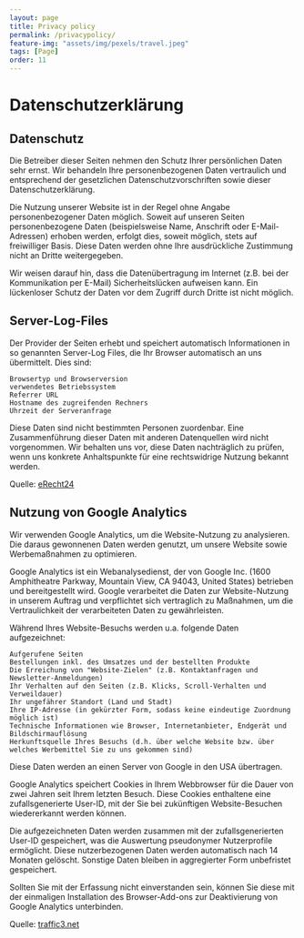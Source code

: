 ```yaml
---
layout: page
title: Privacy policy 
permalink: /privacypolicy/
feature-img: "assets/img/pexels/travel.jpeg"
tags: [Page]
order: 11
---
```


# Datenschutzerklärung

## Datenschutz

Die Betreiber dieser Seiten nehmen den Schutz Ihrer persönlichen Daten sehr ernst. Wir behandeln Ihre personenbezogenen Daten vertraulich und entsprechend der gesetzlichen Datenschutzvorschriften sowie dieser Datenschutzerklärung.

Die Nutzung unserer Website ist in der Regel ohne Angabe personenbezogener Daten möglich. Soweit auf unseren Seiten personenbezogene Daten (beispielsweise Name, Anschrift oder E-Mail-Adressen) erhoben werden, erfolgt dies, soweit möglich, stets auf freiwilliger Basis. Diese Daten werden ohne Ihre ausdrückliche Zustimmung nicht an Dritte weitergegeben.

Wir weisen darauf hin, dass die Datenübertragung im Internet (z.B. bei der Kommunikation per E-Mail) Sicherheitslücken aufweisen kann. Ein lückenloser Schutz der Daten vor dem Zugriff durch Dritte ist nicht möglich.

 
## Server-Log-Files

Der Provider der Seiten erhebt und speichert automatisch Informationen in so genannten Server-Log Files, die Ihr Browser automatisch an uns übermittelt. Dies sind:

    Browsertyp und Browserversion
    verwendetes Betriebssystem
    Referrer URL
    Hostname des zugreifenden Rechners
    Uhrzeit der Serveranfrage

Diese Daten sind nicht bestimmten Personen zuordenbar. Eine Zusammenführung dieser Daten mit anderen Datenquellen wird nicht vorgenommen. Wir behalten uns vor, diese Daten nachträglich zu prüfen, wenn uns konkrete Anhaltspunkte für eine rechtswidrige Nutzung bekannt werden.

Quelle: [eRecht24](https://www.e-recht24.de/)

## Nutzung von Google Analytics

Wir verwenden Google Analytics, um die Website-Nutzung zu analysieren. Die daraus gewonnenen Daten werden genutzt, um unsere Website sowie Werbemaßnahmen zu optimieren. 

Google Analytics ist ein Webanalysedienst, der von Google Inc. (1600 Amphitheatre Parkway, Mountain View, CA 94043, United States) betrieben und bereitgestellt wird. Google verarbeitet die Daten zur Website-Nutzung in unserem Auftrag und verpflichtet sich vertraglich zu Maßnahmen, um die Vertraulichkeit der verarbeiteten Daten zu gewährleisten.

Während Ihres Website-Besuchs werden u.a. folgende Daten aufgezeichnet:

    Aufgerufene Seiten
    Bestellungen inkl. des Umsatzes und der bestellten Produkte
    Die Erreichung von "Website-Zielen" (z.B. Kontaktanfragen und Newsletter-Anmeldungen)
    Ihr Verhalten auf den Seiten (z.B. Klicks, Scroll-Verhalten und Verweildauer)
    Ihr ungefährer Standort (Land und Stadt)
    Ihre IP-Adresse (in gekürzter Form, sodass keine eindeutige Zuordnung möglich ist)
    Technische Informationen wie Browser, Internetanbieter, Endgerät und Bildschirmauflösung
    Herkunftsquelle Ihres Besuchs (d.h. über welche Website bzw. über welches Werbemittel Sie zu uns gekommen sind)

Diese Daten werden an einen Server von Google in den USA übertragen. 

Google Analytics speichert Cookies in Ihrem Webbrowser für die Dauer von zwei Jahren seit Ihrem letzten Besuch. Diese Cookies enthaltene eine zufallsgenerierte User-ID, mit der Sie bei zukünftigen Website-Besuchen wiedererkannt werden können.

Die aufgezeichneten Daten werden zusammen mit der zufallsgenerierten User-ID gespeichert, was die Auswertung pseudonymer Nutzerprofile ermöglicht. Diese nutzerbezogenen Daten werden automatisch nach 14 Monaten gelöscht. Sonstige Daten bleiben in aggregierter Form unbefristet gespeichert.

Sollten Sie mit der Erfassung nicht einverstanden sein, können Sie diese mit der einmaligen Installation des Browser-Add-ons zur Deaktivierung von Google Analytics unterbinden.

Quelle: [traffic3.net](https://traffic3.net)


 
